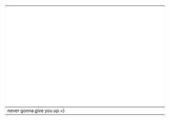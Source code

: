 | ![achievement](./metrics.plugin.achievements.svg) |
|---------------------------------------------------|
| never gonna give you up =)                        |
